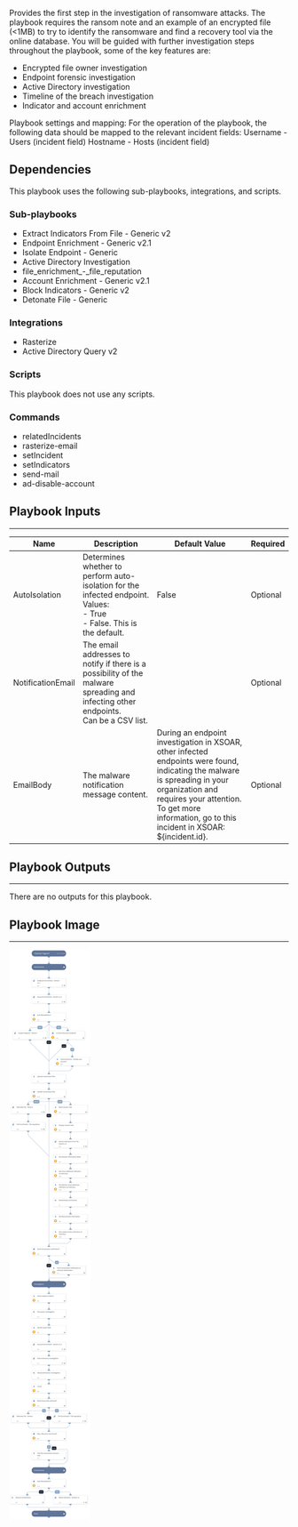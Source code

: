 Provides the first step in the investigation of ransomware attacks.
 The playbook requires the ransom note and an example of an encrypted file (<1MB) to try to identify the ransomware and find a recovery tool via the online database.
 You will be guided with further investigation steps throughout the playbook, some of the key features are:

- Encrypted file owner investigation
 - Endpoint forensic investigation
 - Active Directory investigation
 - Timeline of the breach investigation
 - Indicator and account enrichment

Playbook settings and mapping:
 For the operation of the playbook, the following data should be mapped to the relevant incident fields:
 Username - Users (incident field)
 Hostname - Hosts (incident field)





## Dependencies
This playbook uses the following sub-playbooks, integrations, and scripts.

### Sub-playbooks
* Extract Indicators From File - Generic v2
* Endpoint Enrichment - Generic v2.1
* Isolate Endpoint - Generic
* Active Directory Investigation
* file_enrichment_-_file_reputation
* Account Enrichment - Generic v2.1
* Block Indicators - Generic v2
* Detonate File - Generic

### Integrations
* Rasterize
* Active Directory Query v2

### Scripts
This playbook does not use any scripts.

### Commands
* relatedIncidents
* rasterize-email
* setIncident
* setIndicators
* send-mail
* ad-disable-account

## Playbook Inputs
---

| **Name** | **Description** | **Default Value** | **Required** |
| --- | --- | --- | --- |
| AutoIsolation | Determines whether to perform auto-isolation for the infected endpoint.<br/>Values:<br/>- True<br/>- False. This is the default.  | False | Optional |
| NotificationEmail | The email addresses to notify if there is a possibility of the malware spreading and infecting other endpoints.<br/>Can be a CSV list. |  | Optional |
| EmailBody | The malware notification message content. | During an endpoint investigation in XSOAR, other infected endpoints were found, indicating the malware is spreading in your organization and requires your attention.<br/>To get more information, go to this incident in XSOAR: ${incident.id}. | Optional |

## Playbook Outputs
---
There are no outputs for this playbook.

## Playbook Image
---
![Post Intrusion Ransomware Investigation v2](https://raw.githubusercontent.com/demisto/content/ee0c80f7977b1ae2701f5499859a1b70f17cb68b/Packs/Ransomware/doc_files/Post_Intrusion_Ransomware_Investigation.png)